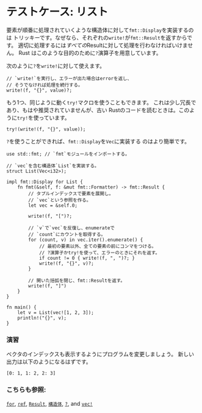# テストケース: リスト

要素が順番に処理されていくような構造体に対して`fmt::Display`を実装するのは
トリッキーです。なぜなら、それぞれの`write!`が`fmt::Result`を返すからです。
適切に処理するには*すべての*Resultに対して処理を行わなければいけません。
Rust はこのような目的のために`?`演算子を用意しています。

次のように`?`を`write!`に対して使えます。

```rust,ignore
// `write!`を実行し、エラーが出た場合はerrorを返し、
// そうでなければ処理を続行する。
write!(f, "{}", value)?;
```

もう1つ、同じように動く`try!`マクロを使うこともできます。
これは少し冗長であり、もはや推奨されていませんが、古い
Rustのコードを読むときは。このように`try!`を使っています。

```rust,ignore
try!(write!(f, "{}", value));
```

`?`を使うことができれば、`fmt::Display`を`Vec`に実装する
のはより簡単です。

```rust,editable
use std::fmt; // `fmt`モジュールをインポートする。

// `vec`を含む構造体`List`を実装する。
struct List(Vec<i32>);

impl fmt::Display for List {
    fn fmt(&self, f: &mut fmt::Formatter) -> fmt::Result {
        // タプルインデックスで要素を展開し。
        // `vec`という参照を作る。
        let vec = &self.0;

        write!(f, "[")?;

        // `v`で`vec`を反復し、enumerateで
        // `count`にカウントを取得する。
        for (count, v) in vec.iter().enumerate() {
            // 最初の要素以外、全ての要素の前にコンマをつける。
            // ?演算子かtry!を使って、エラーのときにそれを返す。
            if count != 0 { write!(f, ", ")?; }
            write!(f, "{}", v)?;
        }

        // 開いた括弧を閉じ、fmt::Resultを返す。
        write!(f, "]")
    }
}

fn main() {
    let v = List(vec![1, 2, 3]);
    println!("{}", v);
}
```

### 演習

ベクタのインデックスも表示するようにプログラムを変更しましょう。
新しい出力は以下のようになるはずです。

```rust,ignore
[0: 1, 1: 2, 2: 3]
```

### こちらも参照:

[`for`][for], [`ref`][ref], [`Result`][result], [`構造体`][struct],
[`?`][q_mark], and [`vec!`][vec]

[for]: ../../../flow_control/for.md
[result]: ../../../std/result.md
[ref]: ../../../scope/borrow/ref.md
[struct]: ../../../custom_types/structs.md
[q_mark]: ../../../std/result/question_mark.md
[vec]: ../../../std/vec.md
